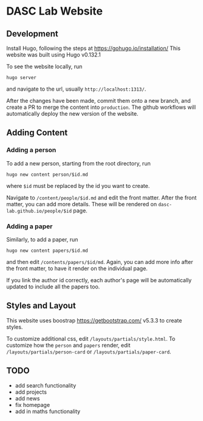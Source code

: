 # DASC Lab Website


## Development
Install Hugo, following the steps at https://gohugo.io/installation/
This website was built using Hugo v0.132.1

To see the website locally, run
```
hugo server
```
and navigate to the url, usually `http://localhost:1313/`. 

After the changes have been made, commit them onto a new branch, and create a PR to merge the content into `production`. 
The github workflows will automatically deploy the new version of the website. 

## Adding Content


### Adding a person

To add a new person, starting from the root directory, run
```
hugo new content person/$id.md
```
where `$id` must be replaced by the id you want to create. 

Navigate to `/content/people/$id.md` and edit the front matter.
After the front matter, you can add more details. These will be rendered on `dasc-lab.github.io/people/$id` page. 

### Adding a paper

Similarly, to add a paper, run 
```
hugo new content papers/$id.md
```
and then edit `/contents/papers/$id/md`. Again, you can add more info after the front matter, to have it render on the individual page. 

If you link the author id correctly, each author's page will be automatically updated to include all the papers too. 

## Styles and Layout

This website uses boostrap https://getbootstrap.com/ v5.3.3 to create styles. 

To customize additional css, edit `/layouts/partials/style.html`. 
To customize how the `person` and `papers` render, edit `/layouts/partials/person-card` or `/layouts/partials/paper-card`. 


## TODO
- add search functionality 
- add projects
- add news
- fix homepage
- add in maths functionality
